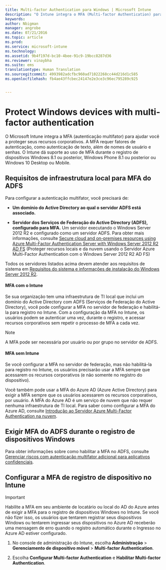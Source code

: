 ```yaml
---
title: Multi-factor Authentication para Windows | Microsoft Intune
description: "O Intune integra o MFA (Multi-factor Authentication) para ajudar você a proteger seus recursos corporativos."
keywords: 
author: Nbigman
manager: angrobe
ms.date: 07/21/2016
ms.topic: article
ms.prod: 
ms.service: microsoft-intune
ms.technology: 
ms.assetid: 9b4f197d-bc10-4bee-91c9-19bcc8287d36
ms.reviewer: vinaybha
ms.suite: ems
translationtype: Human Translation
ms.sourcegitcommit: 4993982adcfbc960ad71022268cc44d216d1c585
ms.openlocfilehash: fb4ae43ffcbec24147e2e3ce3c96ec795289c925


---
```


# Protect Windows devices with multi-factor authentication
O Microsoft Intune integra a MFA (autenticação multifator) para ajudar você a proteger seus recursos corporativos. A MFA requer fatores de autenticação, como autenticação de texto, além de nomes de usuário e senhas. O Intune dá suporte ao uso de MFA durante o registro de dispositivos Windows 8.1 ou posterior, Windows Phone 8.1 ou posterior ou Windows 10 Desktop ou Mobile.

## Requisitos de infraestrutura local para MFA do ADFS
Para configurar a autenticação multifator, você precisará de:

-   **Um domínio do Active Directory ao qual o servidor ADFS está associado.**

-   **Servidor dos Serviços de Federação do Active Directory (ADFS), configurado para MFA.** Um servidor executando o Windows Server 2012 R2 e configurado como um servidor ADFS. Para obter mais informações, consulte [Secure cloud and on-premises resources using Azure Multi-Factor Authentication Server with Windows Server 2012 R2 AD FS](https://azure.microsoft.com/en-us/documentation/articles/multi-factor-authentication-get-started-adfs-w2k12/) (Proteger recursos locais e da nuvem usando o Servidor Azure Multi-Factor Authentication com o Windows Server 2012 R2 AD FS)

Todos os servidores listados acima devem atender aos requisitos de sistema em [Requisitos do sistema e informações de instalação do Windows Server 2012 R2](http://technet.microsoft.com/library/dn303418.aspx).

#### MFA com o Intune
Se sua organização tem uma infraestrutura de TI local que inclui um domínio do Active Directory com ADFS (Serviços de Federação do Active Directory), você pode configurar a MFA no servidor de federação e habilitá-la para registro no Intune. Com a configuração da MFA no Intune, os usuários podem se autenticar uma vez, durante o registro, e acessar recursos corporativos sem repetir o processo de MFA a cada vez.

>[!NOTE]
>A MFA pode ser necessária por usuário ou por grupo no servidor de ADFS.  

#### MFA sem Intune
Se você configurar a MFA no servidor de federação, mas não habilitá-la para registro no Intune, os usuários precisarão usar a MFA sempre que acessarem os recursos corporativos (e não somente no registro do dispositivo).

Você também pode usar a MFA do Azure AD (Azure Active Directory) para exigir a MFA sempre que os usuários acessarem os recursos corporativos, por usuário. A MFA do Azure AD é um serviço de nuvem que não requer nenhuma infraestrutura de TI local. Para saber como configurar a MFA do Azure AD, consulte [Introdução ao Servidor Azure Multi-Factor Authentication na nuvem](https://azure.microsoft.com/en-us/documentation/articles/multi-factor-authentication-get-started-cloud/).

## Exigir MFA do ADFS durante o registro de dispositivos Windows
Para obter informações sobre como habilitar a MFA no ADFS, consulte [Gerenciar riscos com autenticação multifator adicional para aplicativos confidenciais](http://technet.microsoft.com/library/dn280949.aspx).

## Configurar a MFA de registro de dispositivo no Intune
>[!Important]  
>Habilite a MFA em seu ambiente de locatário ou local do AD do Azure antes de exigir a MFA para o registro de dispositivos Windows no Intune. Se você não fizer isso, os usuários que tentarem registrar seus dispositivos Windows ou tentarem ingressar seus dispositivos no Azure AD receberão uma mensagem de erro quando o registro automático durante o Ingresso no Azure AD estiver configurado.

1.  No console de administração do Intune, escolha **Administração** &gt; **Gerenciamento de dispositivo móvel** &gt; **Multi-factor Authentication**.

2.  Escolha **Configurar Multi-factor Authentication** e **Habilitar Multi-factor Authentication**.



<!--HONumber=Aug16_HO3-->


